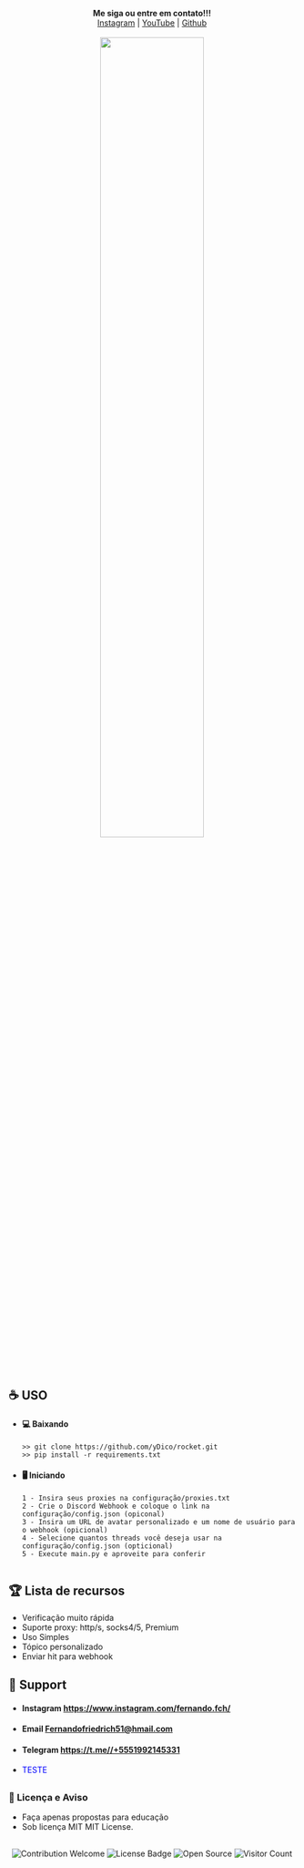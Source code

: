 <p align='center'>
  <b>Me siga ou entre em contato!!! </b><br>  
  <a href="https://www.instagram.com/fernando.fch/">Instagram</a> |
  <a href="https://www.youtube.com/channel/UCS0GBZr9Bp6627iHENVKhAQ">YouTube</a> |
  <a href="https://github.com/ydico">Github</a><br><br>
  <img src="https://cdn.discordapp.com/attachments/879708989158490152/883919490402897980/unknown.png" style="width: 60%">
</p>

##  


## ☕ USO
- #### 💻 Baixando
     ```
    >> git clone https://github.com/yDico/rocket.git
    >> pip install -r requirements.txt
    ```
- #### 🖥️ Iniciando
      1 - Insira seus proxies na configuração/proxies.txt
      2 - Crie o Discord Webhook e coloque o link na configuração/config.json (opiconal)
      3 - Insira um URL de avatar personalizado e um nome de usuário para o webhook (opicional)
      4 - Selecione quantos threads você deseja usar na configuração/config.json (opticional)
      5 - Execute main.py e aproveite para conferir
     ```

##  

## 🏆 Lista de recursos
- Verificação muito rápida
- Suporte proxy: http/s, socks4/5, Premium
- Uso Simples
- Tópico personalizado
- Enviar hit para webhook

##   

## 🧰 Support

- #### Instagram <https://www.instagram.com/fernando.fch/>
- #### Email     <Fernandofriedrich51@hmail.com>
- #### Telegram  <https://t.me//+5551992145331>

- <span style="color:blue">TESTE</span>



  
##  

### 📜 Licença e Aviso
- Faça apenas propostas para educação
- Sob licença MIT MIT License.

##  

<p align="center">
  <img src="https://img.shields.io/badge/contributions-welcome-brightgreen.svg?style=flat" alt="Contribution Welcome">
  <img src="https://img.shields.io/badge/License-GPLv3-blue.svg" alt="License Badge">
  <img src="https://badges.frapsoft.com/os/v3/open-source.svg?v=103" alt="Open Source">
  <img src="https://visitor-badge.laobi.icu/badge?page_id=DicoSz" alt="Visitor Count">
</p>
